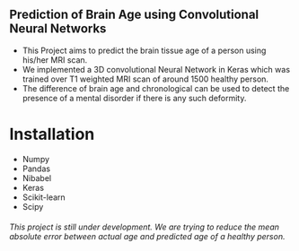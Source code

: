 ## Prediction of Brain Age using Convolutional Neural Networks


* This Project aims to predict the brain tissue age of a person using his/her MRI scan.
* We implemented a 3D convolutional Neural Network in Keras which was trained over T1 weighted MRI scan of around 1500 healthy person.
* The difference of brain age and chronological can be used to detect the presence of a mental disorder if there is any such deformity.

# Installation
* Numpy
* Pandas
* Nibabel
* Keras
* Scikit-learn
* Scipy


###### This project is still under development. We are trying to reduce the mean absolute error between actual age and predicted age of a healthy person.
